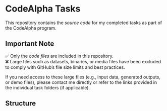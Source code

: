 #  CodeAlpha Tasks

This repository contains the *source code* for my completed tasks as part of the CodeAlpha program.

## Important Note
✅ Only the *code files* are included in this repository.  
❌ Large files such as datasets, binaries, or media files have been excluded to comply with GitHub’s file size limits and best practices.  

If you need access to these large files (e.g., input data, generated outputs, or demo files), please contact me directly or refer to the links provided in the individual task folders (if applicable).

## Structure
